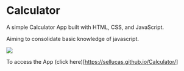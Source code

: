 # Calculator

A simple Calculator App built with HTML, CSS, and JavaScript. 

Aiming to consolidate basic knowledge of javascript.
  
![](https://user-images.githubusercontent.com/75432770/185196963-012abcac-35dc-4873-9ff7-660c98a69646.png)

To access the App (click here)[https://sellucas.github.io/Calculator/]
